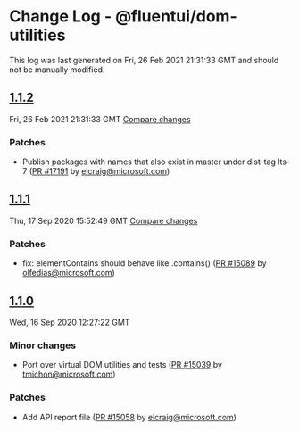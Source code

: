 # Change Log - @fluentui/dom-utilities

This log was last generated on Fri, 26 Feb 2021 21:31:33 GMT and should not be manually modified.

<!-- Start content -->

## [1.1.2](https://github.com/microsoft/fluentui/tree/@fluentui/dom-utilities_v1.1.2)

Fri, 26 Feb 2021 21:31:33 GMT 
[Compare changes](https://github.com/microsoft/fluentui/compare/@fluentui/dom-utilities_v1.1.1..@fluentui/dom-utilities_v1.1.2)

### Patches

- Publish packages with names that also exist in master under dist-tag lts-7 ([PR #17191](https://github.com/microsoft/fluentui/pull/17191) by elcraig@microsoft.com)

## [1.1.1](https://github.com/microsoft/fluentui/tree/@fluentui/dom-utilities_v1.1.1)

Thu, 17 Sep 2020 15:52:49 GMT 
[Compare changes](https://github.com/microsoft/fluentui/compare/@fluentui/dom-utilities_v1.1.0..@fluentui/dom-utilities_v1.1.1)

### Patches

- fix: elementContains should behave like .contains() ([PR #15089](https://github.com/microsoft/fluentui/pull/15089) by olfedias@microsoft.com)

## [1.1.0](https://github.com/microsoft/fluentui/tree/@fluentui/dom-utilities_v1.1.0)

Wed, 16 Sep 2020 12:27:22 GMT

### Minor changes

- Port over virtual DOM utilities and tests ([PR #15039](https://github.com/microsoft/fluentui/pull/15039) by tmichon@microsoft.com)

### Patches

- Add API report file ([PR #15058](https://github.com/microsoft/fluentui/pull/15058) by elcraig@microsoft.com)
